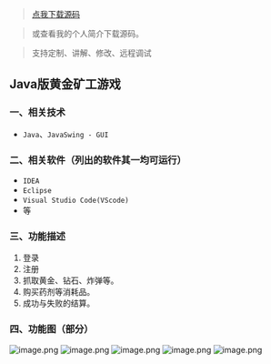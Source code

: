 > [点我下载源码](https://www.notmaker.com/detail/84b42cccbc334289b997914c2b9b03fd/ghp20250321) 


> 或查看我的个人简介下载源码。

> 支持定制、讲解、修改、远程调试


## Java版黄金矿工游戏

### 一、相关技术
- `Java`、`JavaSwing - GUI`

### 二、相关软件（列出的软件其一均可运行）
- `IDEA`
- `Eclipse`
- `Visual Studio Code(VScode)`
- 等

### 三、功能描述
1. 登录
2. 注册
3. 抓取黄金、钻石、炸弹等。
4. 购买药剂等消耗品。
5. 成功与失败的结算。

### 四、功能图（部分）
![image.png](https://store.ptcc9.top/notmaker/user_upload/ba15bc64d0b24c178659372c9c4386bd/2024-01-25%2002:14:30_image.png)
![image.png](https://store.ptcc9.top/notmaker/user_upload/ba15bc64d0b24c178659372c9c4386bd/2024-01-25%2002:14:39_image.png)
![image.png](https://store.ptcc9.top/notmaker/user_upload/ba15bc64d0b24c178659372c9c4386bd/2024-01-25%2002:15:13_image.png)
![image.png](https://store.ptcc9.top/notmaker/user_upload/ba15bc64d0b24c178659372c9c4386bd/2024-01-25%2002:15:20_image.png)
![image.png](https://store.ptcc9.top/notmaker/user_upload/ba15bc64d0b24c178659372c9c4386bd/2024-01-25%2002:15:51_image.png)
